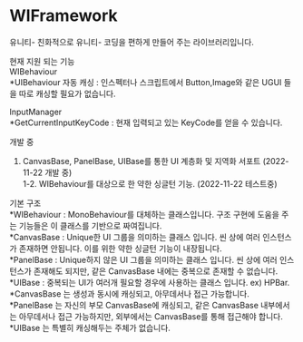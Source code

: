 # WIFramework<br>
유니티- 친화적으로 유니티- 코딩을 편하게 만들어 주는 라이브러리입니다.

현재 지원 되는 기능<br>
WIBehaviour<br>
  *UIBehaviour 자동 캐싱 : 인스펙터나 스크립트에서 Button,Image와 같은 UGUI 들을 따로 캐싱할 필요가 없습니다.

InputManager<br>
  *GetCurrentInputKeyCode : 현재 입력되고 있는 KeyCode를 얻을 수 있습니다.
  
개발 중<br>
1. CanvasBase, PanelBase, UIBase를 통한 UI 계층화 및 지역화 서포트 (2022-11-22 개발 중)<br>
1-2. WIBehaviour를 대상으로 한 약한 싱글턴 기능. (2022-11-22 테스트중)<br>


기본 구조<br>
  *WIBehaviour : MonoBehaviour를 대체하는 클래스입니다. 구조 구현에 도움을 주는 기능들은 이 클래스를 기반으로 짜여집니다.<br>
  *CanvasBase : Unique한 UI 그룹을 의미하는 클래스 입니다. 씬 상에 여러 인스턴스가 존재하면 안됩니다. 이를 위한 약한 싱글턴 기능이 내장됩니다.<br>
  *PanelBase : Unique하지 않은 UI 그룹을 의미하는 클래스 입니다. 씬 상에 여러 인스턴스가 존재해도 되지만, 같은 CanvasBase 내에는 중복으로 존재할 수 없습니다.<br>
  *UIBase : 중복되는 UI가 여러개 필요할 경우에 사용하는 클래스 입니다. ex) HPBar. <br>
  *CanvasBase 는 생성과 동시에 캐싱되고, 아무데서나 접근 가능합니다.<br>
  *PanelBase 는 자신의 부모 CanvasBase에 캐싱되고, 같은 CanvasBase 내부에서는 아무데서나 접근 가능하지만, 외부에서는 CanvasBase를 통해 접근해야 합니다.<br>
  *UIBase 는 특별히 캐싱해두는 주체가 없습니다. <br>
